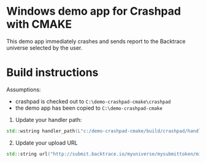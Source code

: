 # Windows demo app for Crashpad with CMAKE

This demo app immediately crashes and sends report to the Backtrace universe
selected by the user.

# Build instructions

Assumptions:
- crashpad is checked out to `C:\demo-crashpad-cmake\crashpad`
- the demo app has been copied to `C:\demo-crashpad-cmake`

1. Update your handler path:
```cpp
std::wstring handler_path(L"c:/demo-crashpad-cmake/build/crashpad/handler/Debug/handler.exe");
```
2. Update your upload URL
```cpp
std::string url("http://submit.backtrace.io/myuniverse/mysubmittoken/minidump");
```
